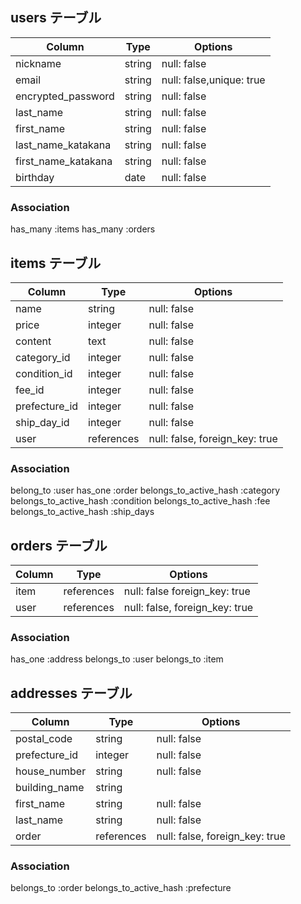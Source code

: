 ## users テーブル

| Column              | Type   | Options                  |
| ------------------  | ------ | ------------------------ |
| nickname            | string | null: false              |
| email               | string | null: false,unique: true |
| encrypted_password  | string | null: false              |
| last_name           | string | null: false              |
| first_name          | string | null: false              |
| last_name_katakana  | string | null: false              |
| first_name_katakana | string | null: false              |
| birthday            | date   | null: false              |


### Association
has_many :items
has_many :orders

## items テーブル

| Column        | Type       | Options                        |
| ------------- |----------- | ------------------------------ |
| name          | string     | null: false                    |
| price         | integer    | null: false                    |
| content       | text       | null: false                    |
| category_id   | integer    | null: false                    |
| condition_id  | integer    | null: false                    |
| fee_id        | integer    | null: false                    |
| prefecture_id | integer    | null: false                    |
| ship_day_id  | integer    | null: false                    |
| user          | references | null: false, foreign_key: true |


### Association
belong_to :user
has_one :order
belongs_to_active_hash :category
belongs_to_active_hash :condition
belongs_to_active_hash :fee
belongs_to_active_hash :ship_days

## orders テーブル

| Column  | Type       | Options                         |
| ------- |----------- | ------------------------------- |
| item    | references | null: false  foreign_key: true  |
| user    | references | null: false, foreign_key: true  |


### Association
has_one :address
belongs_to :user
belongs_to :item

## addresses テーブル

| Column        | Type       | Options                        |
|-------------- | ---------- | ------------------------------ |
| postal_code   | string     | null: false                    |
| prefecture_id | integer    | null: false                    |
| house_number  | string     | null: false                    |
| building_name | string     |                                |
| first_name    | string     | null: false                    |
| last_name     | string     | null: false                    |
| order         | references | null: false, foreign_key: true |


### Association
belongs_to :order
belongs_to_active_hash :prefecture